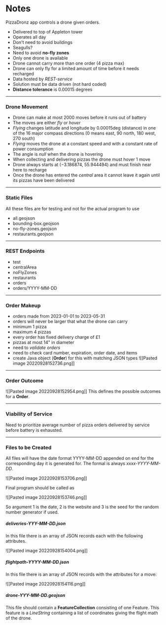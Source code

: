 # Notes
PizzaDronz app controls a drone given orders.

- Delivered to top of Appleton tower
- Operates all day
- Don't need to avoid buildings
- Seagulls?
- Need to avoid **no-fly zones**
- Only one drone is available
- Drone cannot carry more than one order (4 pizza max)
- Drone can only fly for a limited amount of time before it needs recharged
- Data hosted by *REST-service*
- Solution must be data driven (not hard coded)
- **Distance tolerance** is 0.00015 degrees
---

### Drone Movement
- Drone can make at most 2000 moves before it runs out of battery
- The moves are either *fly* or *hover*
- *Flying* changes latitude and longitude by 0.00015deg (distance) in one of the 16 major compass directions (0 means east, 90 north, 180 west, 270 south)
- *Flying* moves the drone at a constant speed and with a constant rate of power consumption
- The angle is *null* when the drone is hovering
- When collecting and delivering pizzas the drone must hover 1 move
- Drone always starts at (−3.186874, 55.944494) and must finish near here to recharge
- Once the drone has entered the *central* area it cannot leave it again until its pizzas have been delivered
---

### Static Files
All these files are for testing and not for the actual program to use

- all.geojson
- bounding-box.geojson
- no-fly-zones.geojson
- restaurants.geojson
---

### REST Endpoints

- test
- centralArea
- noFlyZones
- restaurants
- orders
- orders/YYYY-MM-DD
---
### Order Makeup
- orders made from 2023-01-01 to 2023-05-31
- orders will never be larger that what the drone can carry
- minimum 1 pizza
- maximum 4 pizzas
- every order has fixed delivery charge of £1
- pizzas at most 14" in diameter
- need to *validate orders*
- need to check card number, expiration, order date, and items
- create Java object (**Order**) for this with matching JSON types
![[Pasted image 20220928152736.png]]
---
### Order Outcome
![[Pasted image 20220928152954.png]]
This defines the possible outcomes for a **Order**.

---
### Viability of Service
Need to prioritize average number of pizza orders delivered by service before battery is exhausted.

---
### Files to be Created
All files will have the date format YYYY-MM-DD appended on end for the corresponding day it is generated for. The formal is always *xxxx-YYYY-MM-DD*.

![[Pasted image 20220928153706.png]]

Final program should be called as

![[Pasted image 20220928153746.png]]

So argument 1 is the date, 2 is the website and 3 is the seed for the random number generator if used.

##### deliveries-YYY-MM-DD.json
In this file there is an array of JSON records each with the following attributes.

![[Pasted image 20220928154004.png]]

##### flightpath-YYYY-MM-DD.json
In this file there is an array of JSON records with the attributes for a move:

![[Pasted image 20220928154116.png]]

##### drone-YYY-MM-DD.geojson
This file should contain a **FeatureCollection** consisting of one Feature. This feature is a *LineString* containing a list of coordinates giving the flight math of the drone.